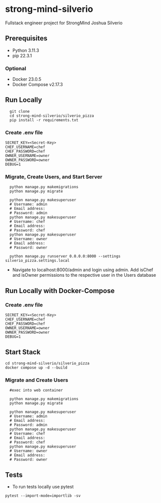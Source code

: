 # strong-mind-silverio
Fullstack engineer project for StrongMind Joshua Silverio

## Prerequisites
- Python 3.11.3
- pip 22.3.1
### Optional
- Docker 23.0.5
- Docker Compose v2.17.3

## Run Locally

```shell
  git clone 
  cd strong-mind-silverio/silverio_pizza
  pip install -r requirements.txt
```

### Create .env file 

```env
SECRET_KEY=<Secret-Key>
CHEF_USERNAME=chef
CHEF_PASSWORD=chef
OWNER_USERNAME=owner
OWNER_PASSWORD=owner
DEBUG=1
```

### Migrate, Create Users, and Start Server
```shell
  python manage.py makemigrations
  python manage.py migrate
  
  python manage.py makesuperuser
  # Username: admin
  # Email address: 
  # Password: admin
  python manage.py makesuperuser
  # Username: chef
  # Email address: 
  # Password: chef
  python manage.py makesuperuser
  # Username: owner
  # Email address: 
  # Password: owner
  
  python manage.py runserver 0.0.0.0:8000 --settings silverio_pizza.settings.local
```
- Navigate to localhost:8000/admin and login using admin. Add isChef and isOwner permissions to the respective user 
  in the Users database


## Run Locally with Docker-Compose

### Create .env file 

```env
SECRET_KEY=<Secret-Key>
CHEF_USERNAME=chef
CHEF_PASSWORD=chef
OWNER_USERNAME=owner
OWNER_PASSWORD=owner
DEBUG=1
```


## Start Stack

```shell
cd strong-mind-silverio/silverio_pizza
docker compose up -d --build 
```

### Migrate and Create Users
```shell
  #exec into web container
  
  python manage.py makemigrations
  python manage.py migrate
  
  python manage.py makesuperuser
  # Username: admin
  # Email address: 
  # Password: admin
  python manage.py makesuperuser
  # Username: chef
  # Email address: 
  # Password: chef
  python manage.py makesuperuser
  # Username: owner
  # Email address: 
  # Password: owner
```


## Tests
- To run tests locally use pytest
```shell
pytest --import-mode=importlib -sv
```

